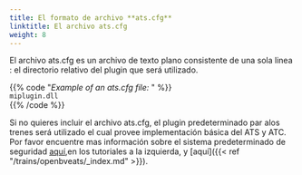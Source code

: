 ```yaml
---
title: El formato de archivo **ats.cfg**
linktitle: El archivo ats.cfg
weight: 8
---
```


El archivo ats.cfg es un archivo de texto plano consistente de una sola linea : el directorio relativo del plugin que será utilizado.

{{% code "*Example of an ats.cfg file:* " %}}  
`miplugin.dll`  
{{% /code %}}  

Si no quieres incluir el archivo ats.cfg, el plugin predeterminado par alos trenes será utilizado el cual provee implementación básica del ATS y ATC. Por favor encuentre mas información sobre el sistema predeterminado de seguridad [aquí](https://openbve-project.net/play-japanese/),en los tutoriales a la izquierda, y  [aquí]({{< ref "/trains/openbveats/_index.md" >}}).